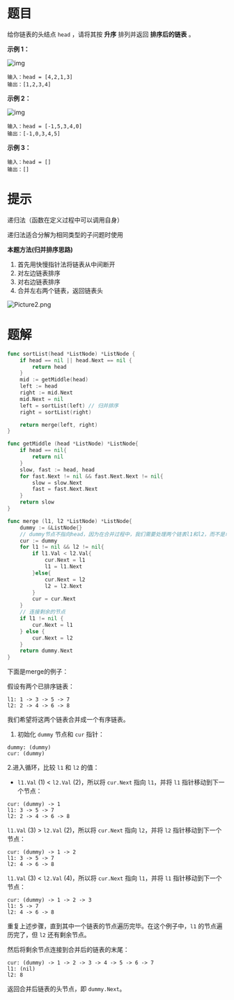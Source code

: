 # 题目

给你链表的头结点 `head` ，请将其按 **升序** 排列并返回 **排序后的链表** 。

 

**示例 1：**

![img](https://assets.leetcode.com/uploads/2020/09/14/sort_list_1.jpg)

```
输入：head = [4,2,1,3]
输出：[1,2,3,4]
```

**示例 2：**

![img](https://assets.leetcode.com/uploads/2020/09/14/sort_list_2.jpg)

```
输入：head = [-1,5,3,4,0]
输出：[-1,0,3,4,5]
```

**示例 3：**

```
输入：head = []
输出：[]
```



# 提示

递归法（函数在定义过程中可以调用自身）

递归法适合分解为相同类型的子问题时使用



**本题方法(归并排序思路)**

1. 首先用快慢指针法将链表从中间断开
2. 对左边链表排序
3. 对右边链表排序
4. 合并左右两个链表，返回链表头

![Picture2.png](https://s2.loli.net/2024/05/29/SaJLWiUfCX2bYVB.png)

# 题解

```go
func sortList(head *ListNode) *ListNode {
	if head == nil || head.Next == nil {
		return head 
	}
	mid := getMiddle(head)
    left := head
    right := mid.Next
    mid.Next = nil
    left = sortList(left) // 归并排序
	right = sortList(right)

	return merge(left, right)
}

func getMiddle (head *ListNode) *ListNode{
    if head == nil{
        return nil
    }
    slow, fast := head, head 
    for fast.Next != nil && fast.Next.Next != nil{
        slow = slow.Next
        fast = fast.Next.Next
    }
    return slow 
}

func merge (l1, l2 *ListNode) *ListNode{
    dummy := &ListNode{} 
    // dummy节点不指向head，因为在合并过程中，我们需要处理两个链表l1和l2，而不是单一链表的头节点
    cur := dummy
    for l1 != nil && l2 != nil{
        if l1.Val < l2.Val{
            cur.Next = l1
            l1 = l1.Next
        }else{
            cur.Next = l2
            l2 = l2.Next
        }
        cur = cur.Next
    }
    // 连接剩余的节点
    if l1 != nil {
        cur.Next = l1
    } else {
        cur.Next = l2
    }
    return dummy.Next
}
```



下面是merge的例子：

假设有两个已排序链表：

```
l1: 1 -> 3 -> 5 -> 7
l2: 2 -> 4 -> 6 -> 8
```

我们希望将这两个链表合并成一个有序链表。

1. 初始化 `dummy` 节点和 `cur` 指针：

```
dummy: (dummy)
cur: (dummy)
```

  2.进入循环，比较 `l1` 和 `l2` 的值：

- `l1.Val` (1) < `l2.Val` (2)，所以将 `cur.Next` 指向 `l1`，并将 `l1` 指针移动到下一个节点：

```
cur: (dummy) -> 1
l1: 3 -> 5 -> 7
l2: 2 -> 4 -> 6 -> 8
```

`l1.Val` (3) > `l2.Val` (2)，所以将 `cur.Next` 指向 `l2`，并将 `l2` 指针移动到下一个节点：

```
cur: (dummy) -> 1 -> 2
l1: 3 -> 5 -> 7
l2: 4 -> 6 -> 8
```

`l1.Val` (3) < `l2.Val` (4)，所以将 `cur.Next` 指向 `l1`，并将 `l1` 指针移动到下一个节点：

```
cur: (dummy) -> 1 -> 2 -> 3
l1: 5 -> 7
l2: 4 -> 6 -> 8
```

重复上述步骤，直到其中一个链表的节点遍历完毕。在这个例子中，`l1` 的节点遍历完了，但 `l2` 还有剩余节点。

然后将剩余节点连接到合并后的链表的末尾：

```
cur: (dummy) -> 1 -> 2 -> 3 -> 4 -> 5 -> 6 -> 7
l1: (nil)
l2: 8
```

返回合并后链表的头节点，即 `dummy.Next`。
